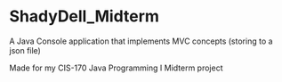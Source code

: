 # ShadyDell_Midterm
A Java Console application that implements MVC concepts (storing to a json file)

Made for my CIS-170 Java Programming I Midterm project
